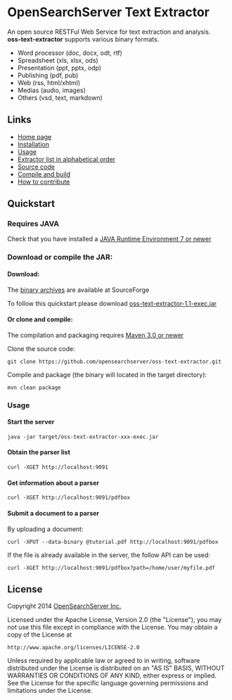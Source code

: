 OpenSearchServer Text Extractor
===============================

An open source RESTFul Web Service for text extraction and analysis.  
**oss-text-extractor** supports various binary formats.

- Word processor (doc, docx, odt, rtf)
- Spreadsheet (xls, xlsx, ods)
- Presentation (ppt, pptx, odp)
- Publishing (pdf, pub)
- Web (rss, html/xhtml)
- Medias (audio, images)
- Others (vsd, text, markdown)

Links
-----

- [Home page](http://www.opensearchserver.com/oss-text-extractor/README.md)
- [Installation](http://www.opensearchserver.com/oss-text-extractor/installation.md)
- [Usage](http://www.opensearchserver.com/oss-text-extractor/usage.md)
- [Extractor list in alphabetical order](http://www.opensearchserver.com/oss-text-extractor/extractor/README.md)
- [Source code](https://github.com/opensearchserver/oss-text-extractor)
- [Compile and build](http://www.opensearchserver.com/oss-text-extractor/compile-and-build.md)
- [How to contribute](http://www.opensearchserver.com/oss-text-extractor/contribute.md)

Quickstart
----------

### Requires JAVA

Check that you have installed a [JAVA Runtime Environment 7 or newer](http://openjdk.java.net/install/)

### Download or compile the JAR:

#### Download:

The [binary archives](http://sourceforge.net/projects/oss-text-extractor/files/v1.1/) are available at SourceForge

To follow this quickstart please download [oss-text-extractor-1.1-exec.jar](http://sourceforge.net/projects/oss-text-extractor/files/v1.1/oss-text-extractor-1.1.0-exec.jar/download)

#### Or clone and compile:

The compilation and packaging requires [Maven 3.0 or newer](http://maven.apache.org/)

Clone the source code:

```shell
git clone https://github.com/opensearchserver/oss-text-extractor.git
```

Compile and package (the binary will located in the target directory):

```shell
mvn clean package
```

### Usage

#### Start the server

```shell
java -jar target/oss-text-extractor-xxx-exec.jar
```

#### Obtain the parser list

```shell
curl -XGET http://localhost:9091
```

#### Get information about a parser

```shell
curl -XGET http://localhost:9091/pdfbox
```
    
#### Submit a document to a parser

By uploading a document:

```shell
curl -XPUT --data-binary @tutorial.pdf http://localhost:9091/pdfbox
```
    
If the file is already available in the server, the follow API can be used:

```shell
curl -XGET http://localhost:9091/pdfbox?path=/home/user/myfile.pdf
```

License
-------

Copyright 2014 [OpenSearchServer Inc.](http://www.opensearchserver.com)


Licensed under the Apache License, Version 2.0 (the "License");
you may not use this file except in compliance with the License.
You may obtain a copy of the License at

    http://www.apache.org/licenses/LICENSE-2.0

Unless required by applicable law or agreed to in writing, software
distributed under the License is distributed on an "AS IS" BASIS,
WITHOUT WARRANTIES OR CONDITIONS OF ANY KIND, either express or implied.
See the License for the specific language governing permissions and
limitations under the License.